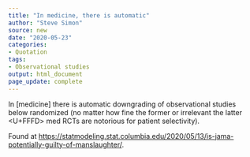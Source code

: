 ```yaml
---
title: "In medicine, there is automatic"
author: "Steve Simon"
source: new
date: "2020-05-23"
categories:
- Quotation
tags:
- Observational studies
output: html_document
page_update: complete
---
```


In [medicine] there is automatic downgrading of observational studies below randomized (no matter how fine the former or irrelevant the latter <U+FFFD> med RCTs are notorious for patient selectivity). 

<!---More--->

Found at https://statmodeling.stat.columbia.edu/2020/05/13/is-jama-potentially-guilty-of-manslaughter/.
